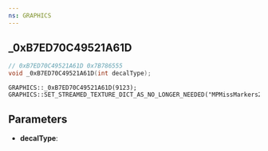 ```yaml
---
ns: GRAPHICS
---
```

## _0xB7ED70C49521A61D

```c
// 0xB7ED70C49521A61D 0x7B786555
void _0xB7ED70C49521A61D(int decalType);
```

```
GRAPHICS::_0xB7ED70C49521A61D(9123);  
GRAPHICS::SET_STREAMED_TEXTURE_DICT_AS_NO_LONGER_NEEDED("MPMissMarkers256");  
```

## Parameters
* **decalType**: 

